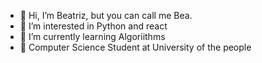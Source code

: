 - 👋 Hi, I’m Beatriz, but you can call me Bea.
- 👀 I’m interested in Python and react 
- 🌱 I’m currently learning Algoriithms 
- 🌱 Computer Science Student at University of the people



<!---
Bea-PC/Bea-PC is a ✨ special ✨ repository because its `README.md` (this file) appears on your GitHub profile.
You can click the Preview link to take a look at your changes.
--->

